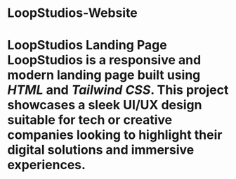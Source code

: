 # LoopStudios-Website
# LoopStudios Landing Page  LoopStudios is a responsive and modern landing page built using *HTML* and *Tailwind CSS*. This project showcases a sleek UI/UX design suitable for tech or creative companies looking to highlight their digital solutions and immersive experiences.
